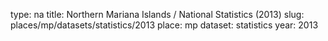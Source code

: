 type: na
title: Northern Mariana Islands / National Statistics (2013)
slug: places/mp/datasets/statistics/2013
place: mp
dataset: statistics
year: 2013

